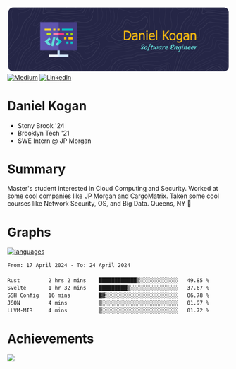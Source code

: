 ![Header](./daniel-kogan.png)
[![Medium](https://img.shields.io/badge/Medium-12100E?logo=medium&logoColor=white)](https://medium.com/@danielkoganx) [![LinkedIn](https://img.shields.io/badge/LinkedIn-%230077B5.svg?logo=linkedin&logoColor=white)](https://linkedin.com/in/danielkogan123)

# Daniel Kogan

- Stony Brook '24
- Brooklyn Tech '21
- SWE Intern @ JP Morgan

# Summary

Master's student interested in Cloud Computing and Security. Worked at some cool companies like JP Morgan and CargoMatrix. Taken some cool courses like Network Security, OS, and Big Data. Queens, NY 📍


# Graphs

<div style="width: 100%">

[![languages](https://github-readme-stats.vercel.app/api/top-langs/?username=daminals&langs_count=8&hide=html&layout=compact)](https://github-readme-stats.vercel.app/api/top-langs/?username=daminals&langs_count=8&hide=html&layout=compact)
</div>

<!--START_SECTION:waka-->

```txt
From: 17 April 2024 - To: 24 April 2024

Rust         2 hrs 2 mins    ████████████▒░░░░░░░░░░░░   49.85 %
Svelte       1 hr 32 mins    █████████▒░░░░░░░░░░░░░░░   37.67 %
SSH Config   16 mins         █▓░░░░░░░░░░░░░░░░░░░░░░░   06.78 %
JSON         4 mins          ▒░░░░░░░░░░░░░░░░░░░░░░░░   01.97 %
LLVM-MIR     4 mins          ▒░░░░░░░░░░░░░░░░░░░░░░░░   01.72 %
```

<!--END_SECTION:waka-->

# Achievements 

![](https://github-profile-trophy.vercel.app/?username=daminals&theme=onestar&no-frame=true&no-bg=false&margin-w=4)
